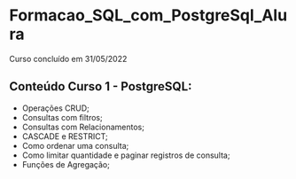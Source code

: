 # Formacao_SQL_com_PostgreSql_Alura 
Curso concluído em 31/05/2022

## Conteúdo Curso 1 - PostgreSQL:

- Operações CRUD;
- Consultas com filtros;
- Consultas com Relacionamentos;
- CASCADE e RESTRICT;
- Como ordenar uma consulta;
- Como limitar quantidade e paginar registros de consulta;
- Funções de Agregação;
